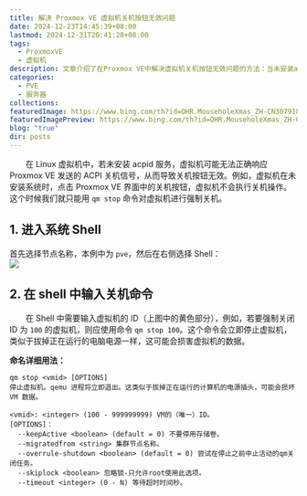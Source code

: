 ```yaml
---
title: 解决 Proxmox VE 虚拟机关机按钮无效问题
date: 2024-12-23T14:45:39+08:00
lastmod: 2024-12-31T20:41:20+08:00
tags:
  - ProxmoxVE
  - 虚拟机
description: 文章介绍了在Proxmox VE中解决虚拟机关机按钮无效问题的方法：当未安装acpid服务时，虚拟机会无法正确响应关机信号，通过进入系统Shell并使用`qm stop`命令可以强制关闭虚拟机，但这种方法可能会导致数据损坏。文章还详细解释了如何使用该命令及其参数。
categories:
  - PVE
  - 服务器
collections: 
featuredImage: https://www.bing.com/th?id=OHR.MouseholeXmas_ZH-CN3079184443_800x480.jpg
featuredImagePreview: https://www.bing.com/th?id=OHR.MouseholeXmas_ZH-CN3079184443_800x480.jpg
blog: "true"
dir: posts
---
```


‌‌‌‌　　在 Linux 虚拟机中，若未安装 acpid 服务，虚拟机可能无法正确响应 Proxmox VE 发送的 ACPI 关机信号，从而导致关机按钮无效。例如，虚拟机在未安装系统时，点击 Proxmox VE 界面中的关机按钮，虚拟机不会执行关机操作。这个时候我们就只能用 `qm stop` 命令对虚拟机进行强制关机。

## 1. 进入系统 Shell  

首先选择节点名称，本例中为 `pve`，然后在右侧选择 Shell：  
![](attachments/94ae6e976b4fdb3426a2efd9114d6d33_MD5.jpg)

## 2. 在 shell 中输入关机命令  

‌‌‌‌　　在 Shell 中需要输入虚拟机的 ID（上图中的黄色部分），例如，若要强制关闭 ID 为 `100` 的虚拟机，则应使用命令 `qm stop 100`。这个命令会立即停止虚拟机，类似于拔掉正在运行的电脑电源一样，这可能会损害虚拟机的数据。  

**命名详细用法：**
```shell
qm stop <vmid> [OPTIONS]
停止虚拟机。qemu 进程将立即退出。这类似于拔掉正在运行的计算机的电源插头，可能会损坏 VM 数据。

<vmid>: <integer> (100 - 999999999) VM的（唯一）ID。
[OPTIONS]：
  --keepActive <boolean> (default = 0) 不要停用存储卷。
  --migratedfrom <string> 集群节点名称。
  --overrule-shutdown <boolean> (default = 0) 尝试在停止之前中止活动的qm关闭任务。
  --skiplock <boolean> 忽略锁-只允许root使用此选项。
  --timeout <integer> (0 - N) 等待超时时间秒。
```
